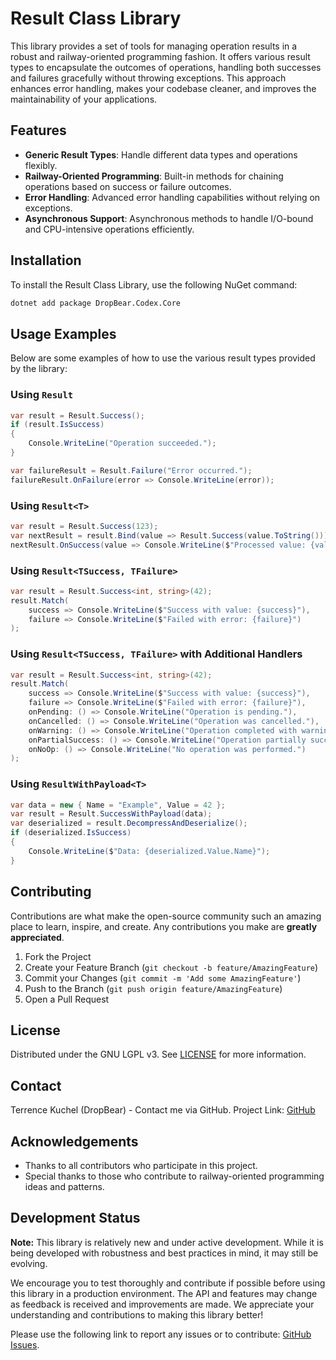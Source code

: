 # Result Class Library

This library provides a set of tools for managing operation results in a robust and railway-oriented programming fashion. It offers various result types to encapsulate the outcomes of operations, handling both successes and failures gracefully without throwing exceptions. This approach enhances error handling, makes your codebase cleaner, and improves the maintainability of your applications.

## Features

- **Generic Result Types**: Handle different data types and operations flexibly.
- **Railway-Oriented Programming**: Built-in methods for chaining operations based on success or failure outcomes.
- **Error Handling**: Advanced error handling capabilities without relying on exceptions.
- **Asynchronous Support**: Asynchronous methods to handle I/O-bound and CPU-intensive operations efficiently.

## Installation

To install the Result Class Library, use the following NuGet command:

```bash
dotnet add package DropBear.Codex.Core
```

## Usage Examples

Below are some examples of how to use the various result types provided by the library:

### Using `Result`

```csharp
var result = Result.Success();
if (result.IsSuccess)
{
    Console.WriteLine("Operation succeeded.");
}

var failureResult = Result.Failure("Error occurred.");
failureResult.OnFailure(error => Console.WriteLine(error));
```

### Using `Result<T>`

```csharp
var result = Result.Success(123);
var nextResult = result.Bind(value => Result.Success(value.ToString()));
nextResult.OnSuccess(value => Console.WriteLine($"Processed value: {value}"));
```

### Using `Result<TSuccess, TFailure>`

```csharp
var result = Result.Success<int, string>(42);
result.Match(
    success => Console.WriteLine($"Success with value: {success}"),
    failure => Console.WriteLine($"Failed with error: {failure}")
);
```

### Using `Result<TSuccess, TFailure>` with Additional Handlers
```csharp
var result = Result.Success<int, string>(42);
result.Match(
    success => Console.WriteLine($"Success with value: {success}"),
    failure => Console.WriteLine($"Failed with error: {failure}"),
    onPending: () => Console.WriteLine("Operation is pending."),
    onCancelled: () => Console.WriteLine("Operation was cancelled."),
    onWarning: () => Console.WriteLine("Operation completed with warnings."),
    onPartialSuccess: () => Console.WriteLine("Operation partially succeeded."),
    onNoOp: () => Console.WriteLine("No operation was performed.")
);

```

### Using `ResultWithPayload<T>`

```csharp
var data = new { Name = "Example", Value = 42 };
var result = Result.SuccessWithPayload(data);
var deserialized = result.DecompressAndDeserialize();
if (deserialized.IsSuccess)
{
    Console.WriteLine($"Data: {deserialized.Value.Name}");
}
```

## Contributing

Contributions are what make the open-source community such an amazing place to learn, inspire, and create. Any contributions you make are **greatly appreciated**.

1. Fork the Project
2. Create your Feature Branch (`git checkout -b feature/AmazingFeature`)
3. Commit your Changes (`git commit -m 'Add some AmazingFeature'`)
4. Push to the Branch (`git push origin feature/AmazingFeature`)
5. Open a Pull Request

## License

Distributed under the GNU LGPL v3. See [LICENSE](https://www.gnu.org/licenses/lgpl-3.0.en.html) for more information.

## Contact

Terrence Kuchel (DropBear) - Contact me via GitHub.
Project Link: [GitHub](https://github.com/tkuchel/DropBear.Codex.Core)

## Acknowledgements

- Thanks to all contributors who participate in this project.
- Special thanks to those who contribute to railway-oriented programming ideas and patterns.

## Development Status

**Note:** This library is relatively new and under active development. While it is being developed with robustness and best practices in mind, it may still be evolving.

We encourage you to test thoroughly and contribute if possible before using this library in a production environment. The API and features may change as feedback is received and improvements are made. We appreciate your understanding and contributions to making this library better!

Please use the following link to report any issues or to contribute: [GitHub Issues](https://github.com/tkuchel/DropBear.Codex.Core/issues).
